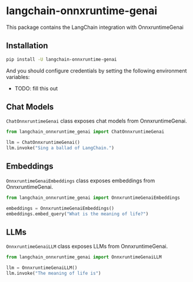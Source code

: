 # langchain-onnxruntime-genai

This package contains the LangChain integration with OnnxruntimeGenai

## Installation

```bash
pip install -U langchain-onnxruntime-genai
```

And you should configure credentials by setting the following environment variables:

* TODO: fill this out

## Chat Models

`ChatOnnxruntimeGenai` class exposes chat models from OnnxruntimeGenai.

```python
from langchain_onnxruntime_genai import ChatOnnxruntimeGenai

llm = ChatOnnxruntimeGenai()
llm.invoke("Sing a ballad of LangChain.")
```

## Embeddings

`OnnxruntimeGenaiEmbeddings` class exposes embeddings from OnnxruntimeGenai.

```python
from langchain_onnxruntime_genai import OnnxruntimeGenaiEmbeddings

embeddings = OnnxruntimeGenaiEmbeddings()
embeddings.embed_query("What is the meaning of life?")
```

## LLMs
`OnnxruntimeGenaiLLM` class exposes LLMs from OnnxruntimeGenai.

```python
from langchain_onnxruntime_genai import OnnxruntimeGenaiLLM

llm = OnnxruntimeGenaiLLM()
llm.invoke("The meaning of life is")
```
